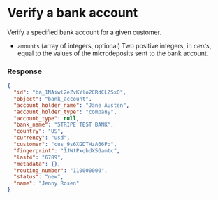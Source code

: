 # Verify a bank account

Verify a specified bank account for a given customer.

- `amounts` (array of integers, optional)
  Two positive integers, in *cents*, equal to the values of the microdeposits sent to the bank account.

### Response

```json
{
  "id": "ba_1NAiwl2eZvKYlo2CRdCLZSxO",
  "object": "bank_account",
  "account_holder_name": "Jane Austen",
  "account_holder_type": "company",
  "account_type": null,
  "bank_name": "STRIPE TEST BANK",
  "country": "US",
  "currency": "usd",
  "customer": "cus_9s6XGDTHzA66Po",
  "fingerprint": "1JWtPxqbdX5Gamtc",
  "last4": "6789",
  "metadata": {},
  "routing_number": "110000000",
  "status": "new",
  "name": "Jenny Rosen"
}
```